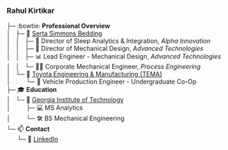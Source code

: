 ### Rahul Kirtikar
├─ :bowtie: <b>Professional Overview</b>  
│ &#160; ├─ 🛌 <a href='http://www.sertasimmons.com'>Serta Simmons Bedding</a>  
│ &#160; │ &#160; ├─ 🔮 Director of Sleep Analytics & Integration, <em>Alpha Innovation</em>  
│ &#160; │ &#160; ├─ 🔭 Director of Mechanical Design, <em>Advanced Technologies</em>  
│ &#160; │ &#160; ├─ 📊 Lead Engineer - Mechanical Design, <em>Advanced Technologies</em>  
│ &#160; │ &#160; └─ 👨‍🔧 Corporate Mechanical Engineer, <em>Process Engineering</em>  
│ &#160; └─ 🚗 <a href='http://www.toyotageorgetown.com/'>Toyota Engineering & Manufacturing (TEMA)</a>  
│ &#160; &#160; &#160; &#160; └─ 📐 Vehicle Production Engineer - Undergraduate Co-Op  
├─ 🎓 <b>Education</b>  
│ &#160; └─ 🐝 <a href='http://www.gatech.edu'>Georgia Institute of Technology</a>  
│ &#160; &#160; &#160; &#160; ├─ 💻 MS Analytics  
│ &#160; &#160; &#160; &#160; └─ 🛠️ BS Mechanical Engineering  
└─ 📫 <b>Contact</b>  
&#160; &#160; &#160; └─ 🔗 [LinkedIn](http://www.linkedin.com/in/rkirtikar)  

<!--
### Hi there 👋
**rkirtikar/rkirtikar** is a ✨ _special_ ✨ repository because its `README.md` (this file) appears on your GitHub profile.

Here are some ideas to get you started:

- 🔭 I’m currently working on ...
- 🌱 I’m currently learning ...
- 👯 I’m looking to collaborate on ...
- 🤔 I’m looking for help with ...
- 💬 Ask me about ...
- 📫 How to reach me: ...
- 😄 Pronouns: ...
- ⚡ Fun fact: ...
-->
